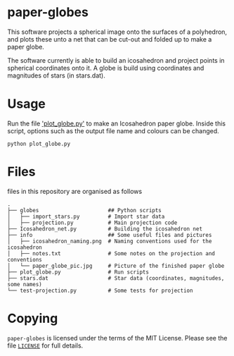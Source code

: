 # paper-globes
This software projects a spherical image onto the surfaces of a polyhedron, and plots these unto a net that can be cut-out and folded up to make a paper globe.

The software currently is able to build an icosahedron and project points in spherical coordinates onto it. 
A globe is build using coordinates and magnitudes of stars (in stars.dat).

# Usage
Run the file ['plot_globe.py'](plot_globe.py) to make an Icosahedron paper globe. 
Inside this script, options such as the output file name and colours can be changed.
```
python plot_globe.py
```

# Files
files in this repository are organised as follows
```
.
├── globes                      ## Python scripts
│   ├── import_stars.py         # Import star data
│   ├── projection.py           # Main projection code
├── Icosahedron_net.py          # Building the icosahedron net
├── info                        ## Some useful files and pictures
│   ├── icosahedron_naming.png  # Naming conventions used for the icosahedron
│   ├── notes.txt               # Some notes on the projection and conventions
│   └── paper_globe_pic.jpg     # Picture of the finished paper globe
├── plot_globe.py               # Run scripts
├── stars.dat                   # Star data (coordinates, magnitudes, some names)
└── test-projection.py          # Some tests for projection
```

# Copying
`paper-globes` is licensed under the terms of the MIT License. Please see
the file [`LICENSE`](LICENSE) for full details.
